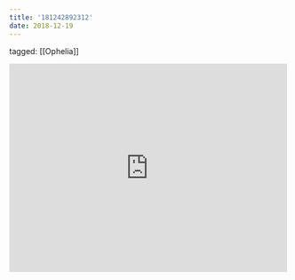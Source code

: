 ```yaml
---
title: '181242892312'
date: 2018-12-19
---
```

tagged: [[Ophelia]]
<iframe allow="accelerometer; autoplay; clipboard-write; encrypted-media; gyroscope; picture-in-picture" allowfullscreen="" frameborder="0" height="375" id="youtube_iframe" src="https://www.youtube.com/embed/rDHL7EfhM1g?feature=oembed&amp;enablejsapi=1&amp;origin=https://safe.txmblr.com&amp;wmode=opaque" width="500"></iframe>